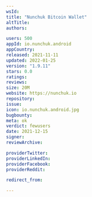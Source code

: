 ```yaml
---
wsId: 
title: "Nunchuk Bitcoin Wallet"
altTitle: 
authors:

users: 500
appId: io.nunchuk.android
appCountry: 
released: 2021-11-11
updated: 2022-01-25
version: "1.9.11"
stars: 0.0
ratings: 
reviews: 
size: 20M
website: https://nunchuk.io
repository: 
issue: 
icon: io.nunchuk.android.jpg
bugbounty: 
meta: ok
verdict: fewusers
date: 2021-12-15
signer: 
reviewArchive:

providerTwitter: 
providerLinkedIn: 
providerFacebook: 
providerReddit: 

redirect_from:

---
```


  